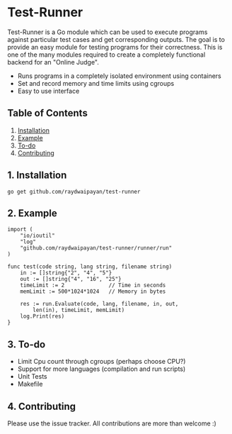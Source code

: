 Test-Runner
===========

Test-Runner is a Go module which can be used to execute programs against particular
test cases and get corresponding outputs. The goal is to provide an easy module
for testing programs for their correctness. This is one of the many modules
required to create a completely functional backend for an "Online Judge".

- Runs programs in a completely isolated environment using containers
- Set and record memory and time limits using cgroups
- Easy to use interface

## Table of Contents
1. [ Installation ](#install)
2. [ Example ](#example)
3. [ To-do ](#todo)
4. [ Contributing ](#contrib)

<a name="install"></a>
## 1. Installation

``` go get github.com/raydwaipayan/test-runner ```

<a name="example"></a>
## 2. Example

```
import (
	"io/ioutil"
	"log"
	"github.com/raydwaipayan/test-runner/runner/run"
)

func test(code string, lang string, filename string)
	in := []string{"2", "4", "5"}
	out := []string{"4", "16", "25"}
	timeLimit := 2              // Time in seconds
	memLimit := 500*1024*1024   // Memory in bytes

	res := run.Evaluate(code, lang, filename, in, out,
        len(in), timeLimit, memLimit)
	log.Print(res)
}
```

<a name="todo"></a>
## 3. To-do

- Limit Cpu count through cgroups (perhaps choose CPU?)
- Support for more languages (compilation and run scripts)
- Unit Tests
- Makefile

<a name="contrib"></a>
## 4. Contributing

Please use the issue tracker.
All contributions are more than welcome :)

